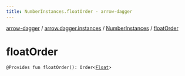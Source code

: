```yaml
---
title: NumberInstances.floatOrder - arrow-dagger
---
```


[arrow-dagger](../../index.html) / [arrow.dagger.instances](../index.html) / [NumberInstances](index.html) / [floatOrder](./float-order.html)

# floatOrder

`@Provides fun floatOrder(): Order<`[`Float`](https://kotlinlang.org/api/latest/jvm/stdlib/kotlin/-float/index.html)`>`